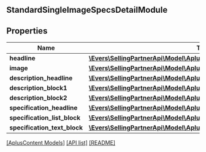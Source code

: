 ## StandardSingleImageSpecsDetailModule

## Properties

Name | Type | Description | Notes
------------ | ------------- | ------------- | -------------
**headline** | [**\Evers\SellingPartnerApi\Model\AplusContent\TextComponent**](TextComponent.md) |  | [optional]
**image** | [**\Evers\SellingPartnerApi\Model\AplusContent\ImageComponent**](ImageComponent.md) |  | [optional]
**description_headline** | [**\Evers\SellingPartnerApi\Model\AplusContent\TextComponent**](TextComponent.md) |  | [optional]
**description_block1** | [**\Evers\SellingPartnerApi\Model\AplusContent\StandardTextBlock**](StandardTextBlock.md) |  | [optional]
**description_block2** | [**\Evers\SellingPartnerApi\Model\AplusContent\StandardTextBlock**](StandardTextBlock.md) |  | [optional]
**specification_headline** | [**\Evers\SellingPartnerApi\Model\AplusContent\TextComponent**](TextComponent.md) |  | [optional]
**specification_list_block** | [**\Evers\SellingPartnerApi\Model\AplusContent\StandardHeaderTextListBlock**](StandardHeaderTextListBlock.md) |  | [optional]
**specification_text_block** | [**\Evers\SellingPartnerApi\Model\AplusContent\StandardTextBlock**](StandardTextBlock.md) |  | [optional]

[[AplusContent Models]](../) [[API list]](../../Api) [[README]](../../../README.md)
